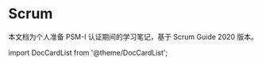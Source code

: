 # Scrum
本文档为个人准备 PSM-I 认证期间的学习笔记，基于 Scrum Guide 2020 版本。

import DocCardList from '@theme/DocCardList';

<DocCardList />
